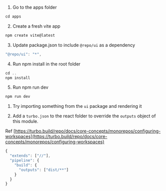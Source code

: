 1. Go to the apps folder

```javascript
cd apps
```

2. Create a fresh vite app

```javascript
npm create vite@latest 
```

3. Update package.json to include `@repo/ui` as a dependency

```javascript
"@repo/ui": "*",
```

4. Run npm install in the root folder

```javascript
cd ..
npm install
```

5. Run npm run dev

```javascript
npm run dev
```

1. Try importing something from the `ui` package and rendering it

2. Add a `turbo.json` to the react folder to override the `outputs` object of this module.

Ref [https://turbo.build/repo/docs/core-concepts/monorepos/configuring-workspaces](https://turbo.build/repo/docs/core-concepts/monorepos/configuring-workspaces)

```javascript
{
  "extends": ["//"],
  "pipeline": {
    "build": {
      "outputs": ["dist/**"]
    }
  }
}
```


